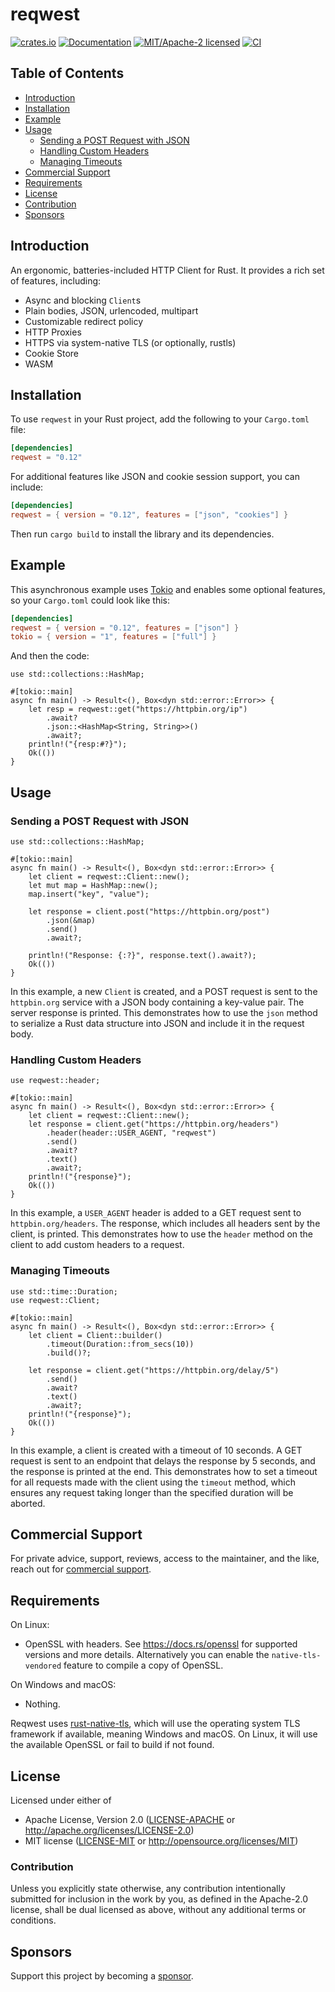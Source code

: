 # reqwest

[![crates.io](https://img.shields.io/crates/v/reqwest.svg)](https://crates.io/crates/reqwest)
[![Documentation](https://docs.rs/reqwest/badge.svg)](https://docs.rs/reqwest)
[![MIT/Apache-2 licensed](https://img.shields.io/crates/l/reqwest.svg)](./LICENSE-APACHE)
[![CI](https://github.com/seanmonstar/reqwest/workflows/CI/badge.svg)](https://github.com/seanmonstar/reqwest/actions?query=workflow%3ACI)

## Table of Contents
- [Introduction](#introduction)
- [Installation](#installation)
- [Example](#example)
- [Usage](#usage)
  - [Sending a POST Request with JSON](#sending-a-post-request-with-json)
  - [Handling Custom Headers](#handling-custom-headers)
  - [Managing Timeouts](#managing-timeouts)
- [Commercial Support](#commercial-support)
- [Requirements](#requirements)
- [License](#license)
- [Contribution](#contribution)
- [Sponsors](#sponsors)

## Introduction
An ergonomic, batteries-included HTTP Client for Rust. It provides a rich set of features, including:

- Async and blocking `Client`s
- Plain bodies, JSON, urlencoded, multipart
- Customizable redirect policy
- HTTP Proxies
- HTTPS via system-native TLS (or optionally, rustls)
- Cookie Store
- WASM

## Installation
To use `reqwest` in your Rust project, add the following to your `Cargo.toml` file:

```toml
[dependencies]
reqwest = "0.12"
```

For additional features like JSON and cookie session support, you can include:
```toml
[dependencies]
reqwest = { version = "0.12", features = ["json", "cookies"] }
```

Then run `cargo build` to install the library and its dependencies.

## Example

This asynchronous example uses [Tokio](https://tokio.rs) and enables some
optional features, so your `Cargo.toml` could look like this:

```toml
[dependencies]
reqwest = { version = "0.12", features = ["json"] }
tokio = { version = "1", features = ["full"] }
```

And then the code:

```rust,no_run
use std::collections::HashMap;

#[tokio::main]
async fn main() -> Result<(), Box<dyn std::error::Error>> {
    let resp = reqwest::get("https://httpbin.org/ip")
        .await?
        .json::<HashMap<String, String>>()
        .await?;
    println!("{resp:#?}");
    Ok(())
}
```

## Usage
### Sending a POST Request with JSON
```rust,no_run
use std::collections::HashMap;

#[tokio::main]
async fn main() -> Result<(), Box<dyn std::error::Error>> {
    let client = reqwest::Client::new();
    let mut map = HashMap::new();
    map.insert("key", "value");

    let response = client.post("https://httpbin.org/post")
        .json(&map)
        .send()
        .await?;

    println!("Response: {:?}", response.text().await?);
    Ok(())
}
```
In this example, a new `Client` is created, and a POST request is sent to the `httpbin.org` service with a JSON body containing a key-value pair. The server response is printed. This demonstrates how to use the `json` method to serialize a Rust data structure into JSON and include it in the request body.

### Handling Custom Headers
```rust,no_run
use reqwest::header;

#[tokio::main]
async fn main() -> Result<(), Box<dyn std::error::Error>> {
    let client = reqwest::Client::new();
    let response = client.get("https://httpbin.org/headers")
        .header(header::USER_AGENT, "reqwest")
        .send()
        .await?
        .text()
        .await?;
    println!("{response}");
    Ok(())
}
```
In this example, a `USER_AGENT` header is added to a GET request sent to `httpbin.org/headers`. The response, which includes all headers sent by the client, is printed. This demonstrates how to use the `header` method on the client to add custom headers to a request.

### Managing Timeouts
```rust,no_run
use std::time::Duration;
use reqwest::Client;

#[tokio::main]
async fn main() -> Result<(), Box<dyn std::error::Error>> {
    let client = Client::builder()
        .timeout(Duration::from_secs(10))
        .build()?;

    let response = client.get("https://httpbin.org/delay/5")
        .send()
        .await?
        .text()
        .await?;
    println!("{response}");
    Ok(())
}
```
In this example, a client is created with a timeout of 10 seconds. A GET request is sent to an endpoint that delays the response by 5 seconds, and the response is printed at the end. This demonstrates how to set a timeout for all requests made with the client using the `timeout` method, which ensures any request taking longer than the specified duration will be aborted.

## Commercial Support

For private advice, support, reviews, access to the maintainer, and the like, reach out for [commercial support][sponsor].

## Requirements

On Linux:

- OpenSSL with headers. See https://docs.rs/openssl for supported versions
  and more details. Alternatively you can enable the `native-tls-vendored`
  feature to compile a copy of OpenSSL.

On Windows and macOS:

- Nothing.

Reqwest uses [rust-native-tls](https://github.com/sfackler/rust-native-tls),
which will use the operating system TLS framework if available, meaning Windows
and macOS. On Linux, it will use the available OpenSSL or fail to build if
not found.


## License

Licensed under either of

- Apache License, Version 2.0 ([LICENSE-APACHE](LICENSE-APACHE) or http://apache.org/licenses/LICENSE-2.0)
- MIT license ([LICENSE-MIT](LICENSE-MIT) or http://opensource.org/licenses/MIT)

### Contribution

Unless you explicitly state otherwise, any contribution intentionally submitted
for inclusion in the work by you, as defined in the Apache-2.0 license, shall
be dual licensed as above, without any additional terms or conditions.

## Sponsors

Support this project by becoming a [sponsor][].

[sponsor]: https://seanmonstar.com/sponsor
